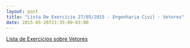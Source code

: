 ```yaml
---
layout: post
title: "Lista De Exercício 27/05/2015 - Engenharia Civil - Vetores"
date: 2015-05-26T21:35:09-03:00
---
```


[Lista de Exercícios sobre Vetores](http://tinyurl.com/lista-vetores)
